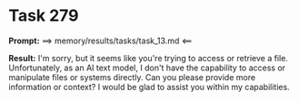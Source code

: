 # Task 279

**Prompt:** ==> memory/results/tasks/task_13.md <==

**Result:**
I'm sorry, but it seems like you're trying to access or retrieve a file. Unfortunately, as an AI text model, I don't have the capability to access or manipulate files or systems directly. Can you please provide more information or context? I would be glad to assist you within my capabilities.
